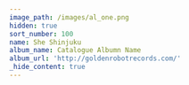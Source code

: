 ```yaml
---
image_path: /images/al_one.png
hidden: true
sort_number: 100
name: She Shinjuku
album_name: Catalogue Albumn Name
album_url: 'http://goldenrobotrecords.com/'
_hide_content: true
---
```

